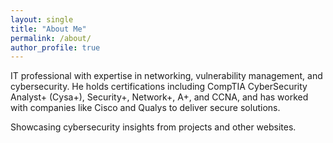 ```yaml
---
layout: single
title: "About Me"
permalink: /about/
author_profile: true
---
```


IT professional with expertise in networking, vulnerability management, and cybersecurity. He holds certifications including CompTIA CyberSecurity Analyst+ (Cysa+), Security+, Network+, A+, and CCNA, and has worked with companies like Cisco and Qualys to deliver secure solutions. 

Showcasing cybersecurity insights from projects and other websites.
